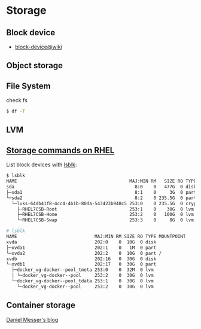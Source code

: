 # Storage

## Block device

* [block-device@wiki](https://en.wikipedia.org/wiki/Device_file#Block_devices)

## Object storage

## File System

check fs

```sh
$ df -T
```

## LVM

## [Storage commands on RHEL](https://access.redhat.com/documentation/en-US/Red_Hat_Enterprise_Linux/6/html/Deployment_Guide/s1-sysinfo-filesystems.html)

List block devices with [lsblk](https://linux.die.net/man/8/lsblk):

```sh
$ lsblk
NAME                                          MAJ:MIN RM   SIZE RO TYPE  MOUNTPOINT
sda                                             8:0    0   477G  0 disk
├─sda1                                          8:1    0     3G  0 part  /boot
└─sda2                                          8:2    0 235.5G  0 part
  └─luks-64db41f8-4cc4-4b1b-80da-543423b948c5 253:0    0 235.5G  0 crypt
    ├─RHEL7CSB-Root                           253:1    0    30G  0 lvm   /
    ├─RHEL7CSB-Home                           253:2    0   100G  0 lvm   /home
    └─RHEL7CSB-Swap                           253:3    0     8G  0 lvm   [SWAP]

# lsblk
NAME                             MAJ:MIN RM SIZE RO TYPE MOUNTPOINT
xvda                             202:0    0  10G  0 disk
├─xvda1                          202:1    0   1M  0 part
└─xvda2                          202:2    0  10G  0 part /
xvdb                             202:16   0  30G  0 disk
└─xvdb1                          202:17   0  30G  0 part
  ├─docker_vg-docker--pool_tmeta 253:0    0  32M  0 lvm
  │ └─docker_vg-docker--pool     253:2    0  30G  0 lvm
  └─docker_vg-docker--pool_tdata 253:1    0  30G  0 lvm
    └─docker_vg-docker--pool     253:2    0  30G  0 lvm
```

## Container storage

[Daniel Messer's blog](https://keithtenzer.com/2017/03/24/storage-for-containers-using-gluster-part-ii/)
